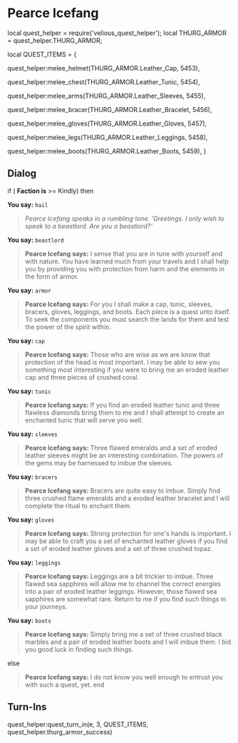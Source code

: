 # Pearce Icefang


local quest_helper = require('velious_quest_helper');
local THURG_ARMOR = quest_helper.THURG_ARMOR;

local QUEST_ITEMS = {

quest_helper:melee_helmet(THURG_ARMOR.Leather_Cap, 5453), 

quest_helper:melee_chest(THURG_ARMOR.Leather_Tunic, 5454), 

quest_helper:melee_arms(THURG_ARMOR.Leather_Sleeves, 5455), 

quest_helper:melee_bracer(THURG_ARMOR.Leather_Bracelet, 5456), 

quest_helper:melee_gloves(THURG_ARMOR.Leather_Gloves, 5457), 

quest_helper:melee_legs(THURG_ARMOR.Leather_Leggings, 5458), 

quest_helper:melee_boots(THURG_ARMOR.Leather_Boots, 5459), 
}



## Dialog

if ( **Faction is** >= Kindly) then


**You say:** `hail`





>*Pearce Icefang speaks in a rumbling tone. 'Greetings. I only wish to speak to a beastlord. Are you a beastlord?'*


**You say:** `beastlord`





>**Pearce Icefang says:** I sense that you are in tune with yourself and with nature. You have learned much from your travels and I shall help you by providing you with protection from harm and the elements in the form of armor.


**You say:** `armor`





>**Pearce Icefang says:** For you I shall make a cap, tunic, sleeves, bracers, gloves, leggings, and boots. Each piece is a quest unto itself.  To seek the components you must search the lands for them and test the power of the spirit within.


**You say:** `cap`





>**Pearce Icefang says:** Those who are wise as we are know that protection of the head is most important. I may be able to sew you something most interesting if you were to bring me an eroded leather cap and three pieces of crushed coral.


**You say:** `tunic`





>**Pearce Icefang says:** If you find an eroded leather tunic and three flawless diamonds bring them to me and I shall attempt to create an enchanted tunic that will serve you well.


**You say:** `sleeves`





>**Pearce Icefang says:** Three flawed emeralds and a set of eroded leather sleeves might be an interesting combination. The powers of the gems may be harnessed to imbue the sleeves.


**You say:** `bracers`





>**Pearce Icefang says:** Bracers are quite easy to imbue. Simply find three crushed flame emeralds and a eroded leather bracelet and I will complete the ritual to enchant them.


**You say:** `gloves`





>**Pearce Icefang says:** Strong protection for one's hands is important. I may be able to craft you a set of enchanted leather gloves if you find a set of eroded leather gloves and a set of three crushed topaz.


**You say:** `leggings`





>**Pearce Icefang says:** Leggings are a bit trickier to imbue. Three flawed sea sapphires will allow me to channel the correct energies into a pair of eroded leather leggings. However, those flawed sea sapphires are somewhat rare. Return to me if you find such things in your journeys.


**You say:** `boots`





>**Pearce Icefang says:** Simply bring me a set of three crushed black marbles and a pair of eroded leather boots and I will imbue them. I bid you good luck in finding such things.


else


>**Pearce Icefang says:** I do not know you well enough to entrust you with such a quest, yet.
end



## Turn-Ins

quest_helper:quest_turn_in(e, 3, QUEST_ITEMS, quest_helper.thurg_armor_success)